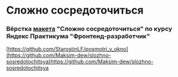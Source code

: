 # Сложно сосредоточиться

### Вёрстка [макета](https://www.figma.com/file/lCqDbWjgllgJtb2hmCqfyX/%236-Сложно-сосредоточиться?type=design&node-id=0-1&mode=design&t=HuoksrC1Q3rmIRB0-0) "Сложно сосредоточиться" по курсу Яндекс Практикума "Фронтенд-разработчик"



[https://github.com/StarostinLF/posmotri_v_okno](https://github.com/Maksim-dew/slozhno-sosredotochitsya)https://github.com/Maksim-dew/slozhno-sosredotochitsya
